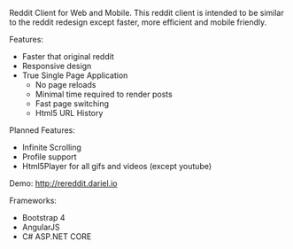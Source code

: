 Reddit Client for Web and Mobile. This reddit client is intended to be similar to the reddit redesign except faster, more efficient and mobile friendly.

Features:
  * Faster that original reddit
  * Responsive design
  * True Single Page Application
      * No page reloads
      * Minimal time required to render posts
      * Fast page switching
      * Html5 URL History
  
Planned Features:
  * Infinite Scrolling
  * Profile support
  * Html5Player for all gifs and videos (except youtube)


Demo: http://rereddit.dariel.io

Frameworks:
  * Bootstrap 4
  * AngularJS
  * C# ASP.NET CORE

